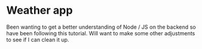 # Weather app

Been wanting to get a better understanding of Node / JS on the backend so have been following this tutorial. Will want to make some other adjustments to see if I can clean it up.
